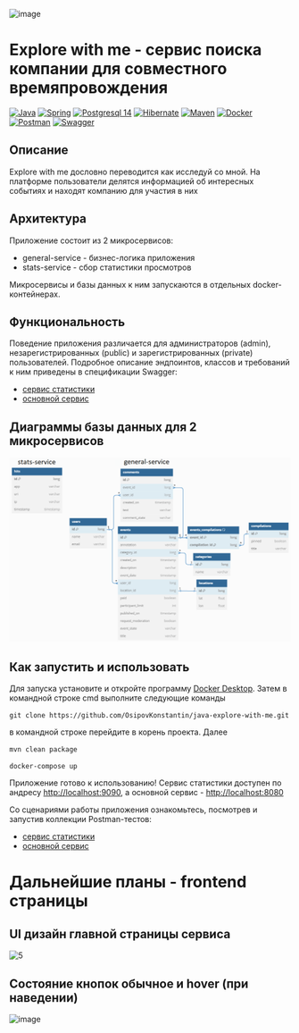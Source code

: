 ![image](https://github.com/OsipovKonstantin/java-explore-with-me/assets/98541812/ed49ca46-20ba-4a5e-b0e9-7122956c5af8)


# Explore with me - сервис поиска компании для совместного времяпровождения
[![Java](https://img.shields.io/badge/-Java%2011-F29111?style=for-the-badge&logo=java&logoColor=e38873)](https://www.oracle.com/java/)
[![Spring](https://img.shields.io/badge/-Spring%20Boot%202.7.5-6AAD3D?style=for-the-badge&logo=spring&logoColor=90fd87)](https://spring.io/projects/spring-framework) 
[![Postgresql 14](https://img.shields.io/badge/-postgresql%2014-31648C?style=for-the-badge&logo=postgresql&logoColor=FFFFFF)](https://www.postgresql.org/)
[![Hibernate](https://img.shields.io/badge/-Hibernate%205.6-B6A975?style=for-the-badge&logo=hibernate&logoColor=717c88)](https://hibernate.org/)
[![Maven](https://img.shields.io/badge/-Maven-7D2675?style=for-the-badge&logo=apache&logoColor=e38873)](https://maven.apache.org/)
[![Docker](https://img.shields.io/badge/docker-%230db7ed.svg?style=for-the-badge&logo=docker&logoColor=white)](https://www.docker.com/)
[![Postman](https://img.shields.io/badge/Postman-FF6C37?style=for-the-badge&logo=postman&logoColor=white)](https://www.postman.com/)
[![Swagger](https://img.shields.io/badge/-Swagger-%23Clojure?style=for-the-badge&logo=swagger&logoColor=white)](https://editor-next.swagger.io/)

## Описание
Explore with me дословно переводится как исследуй со мной. На платформе пользователи делятся информацией об интересных событиях и находят компанию для участия в них

## Архитектура
Приложение состоит из 2 микросервисов:
- general-service - бизнес-логика приложения
- stats-service - сбор статистики просмотров

Микросервисы и базы данных к ним запускаются в отдельных docker-контейнерах.


## Функциональность
Поведение приложения различается для администраторов (admin), незарегистрированных (public) и зарегистрированных (private) пользователей. Подробное описание эндпоинтов, классов и требований к ним приведены в спецификации Swagger:
- [сервис статистики](https://app.swaggerhub.com/apis/KonstantinOsipov/stat-service_api/v0)
- [основной сервис](https://app.swaggerhub.com/apis/KonstantinOsipov/explore-with_me_api/1.0)
## Диаграммы базы данных для 2 микросервисов
![схемы БД для 2 микросервисов](ewm_schema_DB.png)

## Как запустить и использовать
Для запуска установите и откройте программу [Docker Desktop](https://www.docker.com/products/docker-desktop/). Затем в командной строке cmd выполните следующие команды

   ```
git clone https://github.com/OsipovKonstantin/java-explore-with-me.git
   ```
в командной строке перейдите в корень проекта. Далее
   ```
mvn clean package
   ```
   ```
docker-compose up
   ```
Приложение готово к использованию! Сервис статистики доступен по андресу [http://localhost:9090](http://localhost:9090), а основной сервис - [http://localhost:8080](http://localhost:8080)

Со сценариями работы приложения ознакомьтесь, посмотрев и запустив коллекции Postman-тестов:
- [сервис статистики](postman/stats-service.json)
- [основной сервис](postman/general-service.json)


# Дальнейшие планы - frontend страницы
## UI дизайн главной страницы сервиса
![5](https://github.com/OsipovKonstantin/java-explore-with-me/assets/98541812/266bdbc4-af53-497f-ad20-1685c654c327)

## Состояние кнопок обычное и hover (при наведении)
![image](https://github.com/OsipovKonstantin/java-explore-with-me/assets/98541812/40e183f1-1618-4c03-bd27-206a5754c75b)
